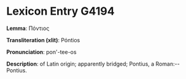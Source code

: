 # Lexicon Entry G4194

**Lemma**: Πόντιος

**Transliteration (xlit)**: Póntios

**Pronunciation**: pon'-tee-os

**Description**:
of Latin origin; apparently bridged; Pontius, a Roman:--Pontius.
